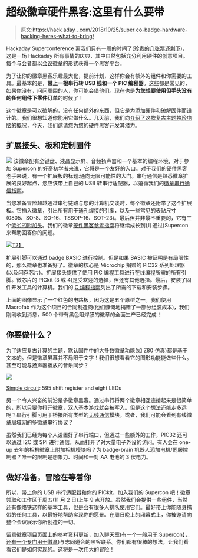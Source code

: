 # 超级徽章硬件黑客:这里有什么要带

> 原文:[https://hack aday . com/2018/10/25/super co-badge-hardware-hacking-heres-what-to-bring/](https://hackaday.com/2018/10/25/supercon-badge-hardware-hacking-heres-what-to-bring/)

Hackaday Superconference 离我们只有一周的时间了([珍贵的几张票还剩下](https://www.eventbrite.com/e/hackaday-superconference-2018-tickets-47386813234?aff=1025com))，这是一场 Hackaday 所有事情的庆典，其中自然包括充分利用硬件的创意项目。每个与会者都以[会议徽章](https://hackaday.io/project/161859-2018-hackaday-superconference-badge)的形式获得一个黑客平台。

为了让你的徽章黑客乐趣最大化，提前计划，这样你会有额外的组件和你需要的工具。最基本的是，**带上一根串行转 USB 线和一个 PIC 编程器**。这些都是常见的，如果你没有，问问周围的人，你可能会借他们。现在也是**为您想要使用但手头没有的任何组件下零件订单**的时候了！

这个徽章是可以破解的，没有任何额外的东西，但它是为添加硬件和破解固件而设计的。我们很想知道你能用它做什么。几天前，我们向[介绍了这款复古主题袖珍电脑的概况](https://hackaday.com/2018/10/17/the-supercon-badge-is-a-freakin-computer/)，今天，我们邀请您为您的硬件黑客开发其潜力。

## 扩展接头、板和定制固件

[![](../Images/af8d300f87ba899e54816a541e576c6f.png)](https://hackaday.com/wp-content/uploads/2018/10/hackaday-badge-expansion-header.jpg) 该徽章配有全键盘、液晶显示屏、音频扬声器和一个基本的编程环境，对于参加 Supercon 的好奇初学者来说，它将是一个友好的入口。对于我们的硬件黑客老手来说，有一个扩展板的标题:通向无限可能性的大门。串行通信是熟悉徽章扩展的良好起点，您应该带上自己的 USB 转串行适配器，以遵循我们的[徽章串行通信指南](https://hackaday.io/project/161859-2018-hackaday-superconference-badge/log/154556-serial-communications-with-badge)。

当您准备冒险超越通过串行链路与您的计算机交谈时，每个徽章还附带了这个扩展板。它插入徽章，引出所有用于通孔焊接的引脚，以及一些常见的表贴尺寸(0805、SO-8、SO-16、TSSOP-16、SOT-23)。最后但并非最不重要的，它有三个[低劣的附加头](https://hackaday.io/project/52950-shitty-add-ons)。我们的徽章[硬件黑客参考指南](https://hackaday.io/project/161859-2018-hackaday-superconference-badge/log/154554-hardware-hacking)将继续成长到(并通过)Supercon 来帮助回答你的问题。

[![](../Images/3a9e1690f7607662e6e5db5b0ff4084e.png)T2】](https://hackaday.com/wp-content/uploads/2018/10/expansion-board.jpg)

扩展引脚可以通过 badge BASIC 进行控制。但是如果 BASIC 被证明是有局限性的，那么徽章也准备好了。徽章的核心是 Microchip 捐赠的 PIC32 系列处理器(以及闪存芯片)。扩展接头提供了使用 PIC 编程工具进行在线编程所需的所有引脚。微芯片的 PICkit (3 或 4)是受欢迎的选择，但还有其他选择。最后，安装了固件开发工具的计算机。我们的 [C 编程指南](https://hackaday.io/project/161859-2018-hackaday-superconference-badge/log/154555-guide-for-programming-in-c)列出了所需的下载和安装步骤。

上面的图像显示了一个红色的电路板，因为这是五个原型之一。我们使用 Macrofab 作为这个项目的合同制造商(他们慷慨地捐赠了一部分组装成本)，我们刚刚收到消息，500 个带有黑色阻焊膜的徽章的全面生产已经完成！

## 你要做什么？

为了适应复古计算的主题，默认固件中的大多数徽章功能(如 Z80 仿真)都是基于文本的。但是徽章屏幕并不局限于文字！我们很想看看它的图形功能能做些什么。甚至可能与扬声器播放的音乐同步？

[![](../Images/02e101f98cce122856ca5d4cba037239.png)](https://hackaday.com/wp-content/uploads/2018/10/2018-supercon-badge-expansion-board-595-shift-register.jpg)

[Simple circuit](https://hackaday.io/project/162054-shift-register-for-supercon-badge): 595 shift register and eight LEDs

另一个令人兴奋的前沿是多徽章黑客。通过串行将两个徽章相互连接起来是很简单的，所以只要你打开徽章，双人基本游戏就会被写入。但是这个想法还能走多远呢？串行引脚可用于桥接所有类型的[无线通信](https://hackaday.com/2018/10/19/which-wireless-is-right-wireless/)模块。或者，我们可能会看到有线徽章局域网的多徽章串行协议？

虽然我们已经为每个人设置好了串行端口，但通过一些额外的工作，PIC32 还可以通过 I2C 或 SPI 进行通信，从而打开了对大量电子外设的访问。有人会在 one-up 去年的相机徽章上附加相机模块吗？为 badge-brain 机器人添加电机/伺服控制器？唯一的限制是想象力、时间和一对 AA 电池的 3 伏电力。

## 做好准备，冒险在等着你

所以，带上你的 USB 串行适配器和你的 PICkit，加入我们的 Supercon 吧！徽章领取和工作区于周五(11 月 2 日)上午 9 点开放。虽然我们会提供一些组件，当然还有像烙铁这样的基本工具，但是会有很多人排队使用它们。最好带上你能随身携带的任何工具，以最好地帮助实现你的愿景。在周日晚上的闭幕式上，你被邀请向整个会议展示你所创造的一切。

留意[徽章项目页面](https://hackaday.io/project/161859-2018-hackaday-superconference-badge)上的参考资料更新，加入聊天室(有一个[一般用于 Supercon】，还有一个](https://hackaday.io/messages/room/273359)[专门用于徽章](https://hackaday.io/messages/room/276010))与志同道合的黑客联系。你们都有很棒的想法，让我们看看它们是如何实现的。这将是一次伟大的冒险！